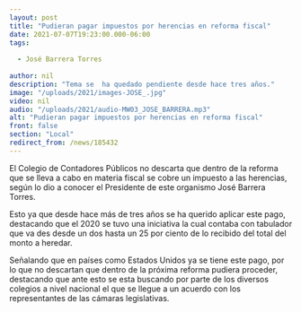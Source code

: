 ```yaml
---
layout: post
title: "Pudieran pagar impuestos por herencias en reforma fiscal"
date: 2021-07-07T19:23:00.000-06:00
tags:
  
  - José Barrera Torres
  
author: nil
description: "Tema se  ha quedado pendiente desde hace tres años."
image: "/uploads/2021/images-JOSE_.jpg"
video: nil
audio: "/uploads/2021/audio-MW03_JOSE_BARRERA.mp3"
alt: "Pudieran pagar impuestos por herencias en reforma fiscal"
front: false
section: "Local"
redirect_from: /news/185432
---
```


El Colegio de Contadores Públicos no descarta que dentro de la reforma que se lleva a cabo en materia fiscal se cobre un impuesto a las herencias, según lo dio a conocer el Presidente de este organismo José Barrera Torres.

Esto ya que desde hace más de tres años se ha querido aplicar este pago, destacando que el 2020 se tuvo una iniciativa la cual contaba con tabulador que va des desde un dos hasta un 25 por ciento de lo recibido del total del monto a heredar.

Señalando que en países como Estados Unidos ya se tiene este pago, por lo que no descartan que dentro de la próxima reforma pudiera proceder, destacando que ante esto se esta buscando por parte de los diversos colegios a nivel nacional el que se llegue a un acuerdo con los representantes de las cámaras legislativas.
